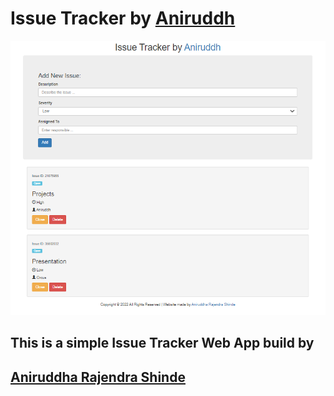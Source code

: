# Issue Tracker by <a href="https://linktr.ee/Anirudddh" >Aniruddh</a>

![](screenshot.png "Picture of the game")

## This is a simple Issue Tracker Web App build by

## <a href="https://linktr.ee/Anirudddh" >Aniruddha Rajendra Shinde</a>